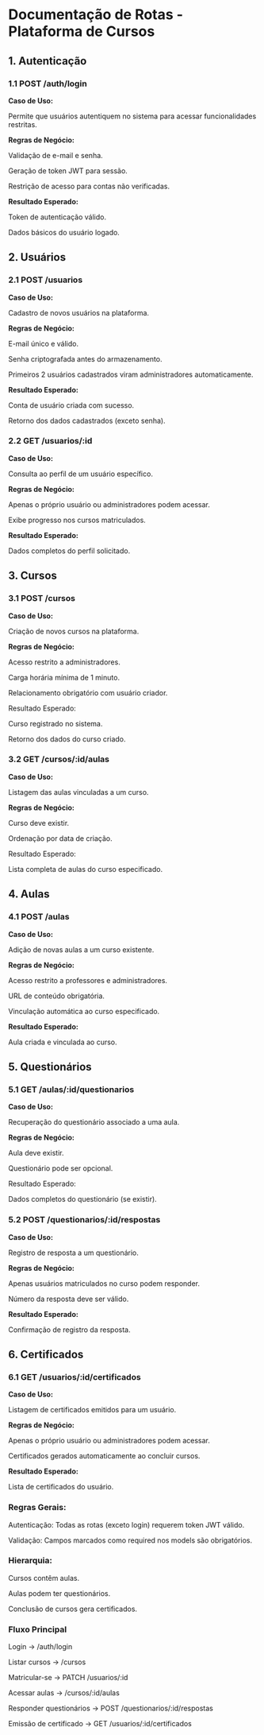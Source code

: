 # Documentação de Rotas - Plataforma de Cursos

## 1. Autenticação
### 1.1 POST /auth/login
**Caso de Uso:**

Permite que usuários autentiquem no sistema para acessar funcionalidades restritas.

**Regras de Negócio:**

Validação de e-mail e senha.

Geração de token JWT para sessão.

Restrição de acesso para contas não verificadas.

**Resultado Esperado:**

Token de autenticação válido.

Dados básicos do usuário logado.

## 2. Usuários
### 2.1 POST /usuarios
**Caso de Uso:**

Cadastro de novos usuários na plataforma.

**Regras de Negócio:**

E-mail único e válido.

Senha criptografada antes do armazenamento.

Primeiros 2 usuários cadastrados viram administradores automaticamente.

**Resultado Esperado:**

Conta de usuário criada com sucesso.

Retorno dos dados cadastrados (exceto senha).

### 2.2 GET /usuarios/:id
**Caso de Uso:**

Consulta ao perfil de um usuário específico.

**Regras de Negócio:**

Apenas o próprio usuário ou administradores podem acessar.

Exibe progresso nos cursos matriculados.

**Resultado Esperado:**

Dados completos do perfil solicitado.

## 3. Cursos
### 3.1 POST /cursos
**Caso de Uso:**

Criação de novos cursos na plataforma.

**Regras de Negócio:**

Acesso restrito a administradores.

Carga horária mínima de 1 minuto.

Relacionamento obrigatório com usuário criador.

Resultado Esperado:

Curso registrado no sistema.

Retorno dos dados do curso criado.

### 3.2 GET /cursos/:id/aulas
**Caso de Uso:**

Listagem das aulas vinculadas a um curso.

**Regras de Negócio:**

Curso deve existir.

Ordenação por data de criação.

Resultado Esperado:

Lista completa de aulas do curso especificado.

## 4. Aulas
### 4.1 POST /aulas
**Caso de Uso:**

Adição de novas aulas a um curso existente.

**Regras de Negócio:**

Acesso restrito a professores e administradores.

URL de conteúdo obrigatória.

Vinculação automática ao curso especificado.

**Resultado Esperado:**

Aula criada e vinculada ao curso.

## 5. Questionários
### 5.1 GET /aulas/:id/questionarios
**Caso de Uso:**

Recuperação do questionário associado a uma aula.

**Regras de Negócio:**

Aula deve existir.

Questionário pode ser opcional.

Resultado Esperado:

Dados completos do questionário (se existir).

### 5.2 POST /questionarios/:id/respostas
**Caso de Uso:**

Registro de resposta a um questionário.

**Regras de Negócio:**

Apenas usuários matriculados no curso podem responder.

Número da resposta deve ser válido.

**Resultado Esperado:**

Confirmação de registro da resposta.

## 6. Certificados
### 6.1 GET /usuarios/:id/certificados
**Caso de Uso:**

Listagem de certificados emitidos para um usuário.

**Regras de Negócio:**

Apenas o próprio usuário ou administradores podem acessar.

Certificados gerados automaticamente ao concluir cursos.

**Resultado Esperado:**

Lista de certificados do usuário.

### Regras Gerais:

Autenticação: Todas as rotas (exceto login) requerem token JWT válido.

Validação: Campos marcados como required nos models são obrigatórios.

### Hierarquia:

Cursos contêm aulas.

Aulas podem ter questionários.

Conclusão de cursos gera certificados.

### Fluxo Principal

Login → /auth/login

Listar cursos → /cursos

Matricular-se → PATCH /usuarios/:id

Acessar aulas → /cursos/:id/aulas

Responder questionários → POST /questionarios/:id/respostas

Emissão de certificado → GET /usuarios/:id/certificados